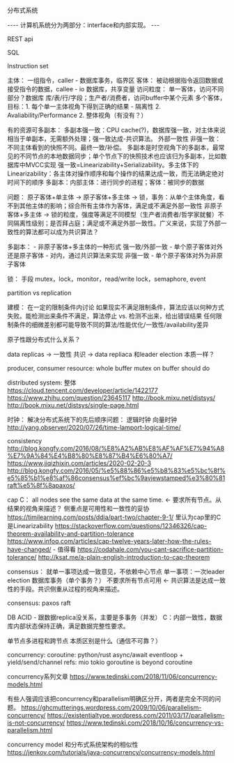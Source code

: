 分布式系统

---- 计算机系统分为两部分：interface和内部实现。 ---

REST api

SQL

Instruction set

主体： 一组指令，caller - 数据库事务，临界区
客体： 被动根据指令返回数据或接受指令的数据，callee - io 数据库，共享变量
访问粒度：
  单一客体，访问不同部分？数据库 库/表/行/字段；生产者/消费者，访问buffer中某个元素
  多个客体，
目标：1. 每个单一主体视角下得到正确的结果 - 隔离性
     2. Avaliability/Performance
     2. 整体视角（有没有？）

有的资源可多副本：
  多副本强一致：CPU cache(?)，数据库强一致，对主体来说相当于单副本，无需额外处理；强一致达成-共识算法。 外部一致性
  非强一致：不同主体看到的快照不同。最终一致/补偿。
  多副本是时空视角下的多副本，最常见的不同节点的本地数据同步；单个节点下的快照技术也应该归为多副本，比如数据库中MVCC实现
  强一致=Linearizability+Serializability。多主体下的Linearizability：各主体对操作顺序和每个操作的结果达成一致，而无法确定绝对时间下的顺序
  多副本：内部主体：进行同步的进程；客体：被同步的数据

问题：
原子客体+单主体 ->
原子客体+多主体 -> 锁，事务：从单个主体角度，看不到其他主体的影响；综合所有主体作为客体，满足或不满足外部一致性
非原子客体+多主体 -> 锁的粒度，强度等满足不同模型（生产者消费者/哲学家就餐）不同隔离性级别；是否拜占庭；满足或不满足外部一致性。广义来说，实现了外部一致性的算法都可以成为共识算法？

多副本： - 非原子客体+多主体的一种形式
强一致/外部一致 - 单个原子客体对外还是原子客体 - 对内，通过共识算法来实现
非强一致 - 单个原子客体对外为非原子客体

锁：
  手段 mutex，lock，monitor，read/write lock，semaphore, event

partition vs replication

建模：
  在一定的限制条件内讨论
    如果现实不满足限制条件，算法应该以何种方式失败。能检测出来条件不满足，算法停止 vs. 检测不出来，给出错误结果
  任何限制条件的细微差别都可能导致不同的算法/性能优化/一致性/availability差异

原子性跟分布式什么关系？

data replicas -> 一致性 共识 -> data repliaca 和leader election 本质一样？

producer, consumer
resource: whole buffer
mutex on buffer should do


distributed system:
整体
https://cloud.tencent.com/developer/article/1422177
https://www.zhihu.com/question/23645117
http://book.mixu.net/distsys/ http://book.mixu.net/distsys/single-page.html

时钟：
解决分布式系统下的先后顺序问题： 逻辑时钟 向量时钟 http://yang.observer/2020/07/26/time-lamport-logical-time/

consistency
http://blog.kongfy.com/2016/08/%E8%A2%AB%E8%AF%AF%E7%94%A8%E7%9A%84%E4%B8%80%E8%87%B4%E6%80%A7/
https://www.jiqizhixin.com/articles/2020-02-20-3
http://blog.kongfy.com/2016/05/%e5%88%86%e5%b8%83%e5%bc%8f%e5%85%b1%e8%af%86consensus%ef%bc%9aviewstamped%e3%80%81raft%e5%8f%8apaxos/


cap
C： all nodes see the same data at the same time. <- 要求所有节点。从结果的视角来描述？
侧重点是可用性和一致性的妥协
https://timilearning.com/posts/ddia/part-two/chapter-9-1/ 里认为cap里的C是Linearizability
https://stackoverflow.com/questions/12346326/cap-theorem-availability-and-partition-tolerance
https://www.infoq.com/articles/cap-twelve-years-later-how-the-rules-have-changed/ - 值得看
https://codahale.com/you-cant-sacrifice-partition-tolerance/
http://ksat.me/a-plain-english-introduction-to-cap-theorem

consensus：
就单一事项达成一致意见，不依赖中心节点
单一事项：一次leader election 数据库事务（单个事务？）
不要求所有节点可用 <-
共识算法是达成一致性的手段。共识侧重从过程的视角来描述。

consensus: paxos raft

DB ACID - 跟数据replica没关系，主要是多事务（并发）
C：内部一致性，数据库内部状态保持正确，满足数据完整性要求。


单节点多进程和跨节点 本质区别是什么（通信不可靠？）

concurrency:
coroutine:
python/rust async/await
eventloop + yield/send/channel
refs: mio tokio
goroutine is beyond coroutine

concurrency系列文章
https://www.tedinski.com/2018/11/06/concurrency-models.html

有些人强调应该把concurrency和parallelism明确区分开，两者是完全不同的问题。
https://ghcmutterings.wordpress.com/2009/10/06/parallelism-concurrency/
https://existentialtype.wordpress.com/2011/03/17/parallelism-is-not-concurrency/
https://www.tedinski.com/2018/10/16/concurrency-vs-parallelism.html

concurrency model 和分布式系统架构的相似性
https://jenkov.com/tutorials/java-concurrency/concurrency-models.html
